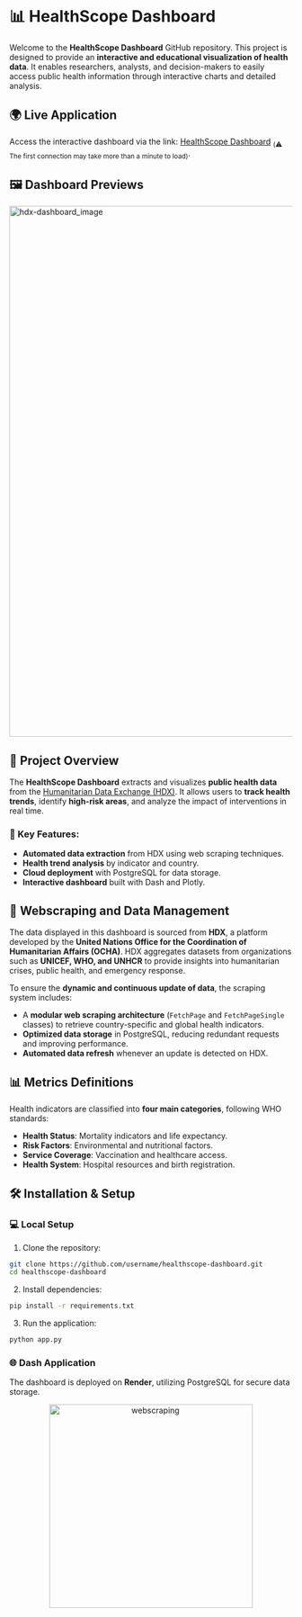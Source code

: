 # 📊 HealthScope Dashboard

Welcome to the **HealthScope Dashboard** GitHub repository. This project is designed to provide an **interactive and educational visualization of health data**. It enables researchers, analysts, and decision-makers to easily access public health information through interactive charts and detailed analysis.

## 🌍  Live Application

Access the interactive dashboard via the link: [HealthScope Dashboard](https://hdx-dashboard.onrender.com) <sub>(⚠️ The first connection may take more than a minute to load)</sub>.


## 🖼️ Dashboard Previews

<img width="944" alt="hdx-dashboard_image" src="https://github.com/user-attachments/assets/4dad0ddd-136b-44ae-a653-72e2d2b378b0" />

## 🧩 Project Overview

The **HealthScope Dashboard** extracts and visualizes **public health data** from the [Humanitarian Data Exchange (HDX)](https://data.humdata.org/). It allows users to **track health trends**, identify **high-risk areas**, and analyze the impact of interventions in real time.

### 🔑 Key Features:

- **Automated data extraction** from HDX using web scraping techniques.
- **Health trend analysis** by indicator and country.
- **Cloud deployment** with PostgreSQL for data storage.
- **Interactive dashboard** built with Dash and Plotly.

## 🔄 Webscraping and Data Management

The data displayed in this dashboard is sourced from **HDX**, a platform developed by the **United Nations Office for the Coordination of Humanitarian Affairs (OCHA)**. HDX aggregates datasets from organizations such as **UNICEF, WHO, and UNHCR** to provide insights into humanitarian crises, public health, and emergency response.

To ensure the **dynamic and continuous update of data**, the scraping system includes:
- A **modular web scraping architecture** (`FetchPage` and `FetchPageSingle` classes) to retrieve country-specific and global health indicators.
- **Optimized data storage** in PostgreSQL, reducing redundant requests and improving performance.
- **Automated data refresh** whenever an update is detected on HDX.

## 📊 Metrics Definitions

Health indicators are classified into **four main categories**, following WHO standards:

- **Health Status**: Mortality indicators and life expectancy.
- **Risk Factors**: Environmental and nutritional factors.
- **Service Coverage**: Vaccination and healthcare access.
- **Health System**: Hospital resources and birth registration.

## 🛠️ Installation & Setup

### 💻  Local Setup
1. Clone the repository:
```bash
git clone https://github.com/username/healthscope-dashboard.git
cd healthscope-dashboard
```
2. Install dependencies:
```bash
pip install -r requirements.txt
```
3. Run the application:
```bash
python app.py
```

### 🌐 Dash Application
The dashboard is deployed on **Render**, utilizing PostgreSQL for secure data storage.
<p align="center">
    <img width="362" alt="webscraping" src="https://github.com/user-attachments/assets/fe6677bf-56d4-4b6d-87fd-e9002738e788" />
</p>
